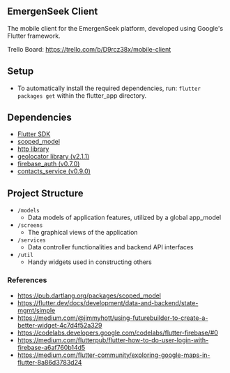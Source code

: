 ## EmergenSeek Client
The mobile client for the EmergenSeek platform, developed using Google's Flutter framework.

Trello Board: https://trello.com/b/D9rcz38x/mobile-client

## Setup
- To automatically install the required dependencies, run: `flutter packages get` within the flutter_app directory.

## Dependencies
- [Flutter SDK](https://flutter.dev/docs/get-started/install)
- [scoped_model](https://pub.dartlang.org/packages/scoped_model#-installing-tab-)
- [http library](https://pub.dartlang.org/packages/http#-installing-tab-)
- [geolocator library (v2.1.1)](https://pub.dartlang.org/packages/geolocator#-installing-tab-)
- [firebase_auth (v0.7.0)](https://pub.dartlang.org/packages/firebase_auth#-installing-tab-)
- [contacts_service (v0.9.0)](https://pub.dartlang.org/packages/contacts_service#-installing-tab-)

## Project Structure
- `/models`
    - Data models of application features, utilized by a global app_model
- `/screens`
    - The graphical views of the application
- `/services`
    - Data controller functionalities and backend API interfaces
- `/util`
    - Handy widgets used in constructing others
    
### References
  - https://pub.dartlang.org/packages/scoped_model
  - https://flutter.dev/docs/development/data-and-backend/state-mgmt/simple
  - https://medium.com/@jimmyhott/using-futurebuilder-to-create-a-better-widget-4c7d4f52a329
  - https://codelabs.developers.google.com/codelabs/flutter-firebase/#0
  - https://medium.com/flutterpub/flutter-how-to-do-user-login-with-firebase-a6af760b14d5
  - https://medium.com/flutter-community/exploring-google-maps-in-flutter-8a86d3783d24
